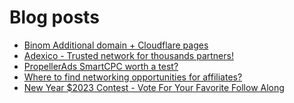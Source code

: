 # Blog posts
<!-- BLOG-POST-LIST:START -->
- [Binom Additional domain + Cloudflare pages](https://afflift.com/f/threads/binom-additional-domain-cloudflare-pages.10386/)
- [Adexico - Trusted network for thousands partners!](https://afflift.com/f/threads/adexico-trusted-network-for-thousands-partners.5592/)
- [PropellerAds SmartCPC worth a test?](https://afflift.com/f/threads/propellerads-smartcpc-worth-a-test.10366/)
- [Where to find networking opportunities for affiliates?](https://afflift.com/f/threads/where-to-find-networking-opportunities-for-affiliates.10388/)
- [New Year $2023 Contest - Vote For Your Favorite Follow Along](https://afflift.com/f/threads/new-year-2023-contest-vote-for-your-favorite-follow-along.10333/)
<!-- BLOG-POST-LIST:END -->
